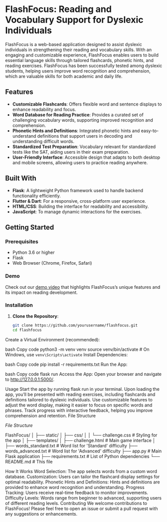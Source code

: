 # FlashFocus: Reading and Vocabulary Support for Dyslexic Individuals

FlashFocus is a web-based application designed to assist dyslexic individuals in strengthening their reading and vocabulary skills. With an engaging and customizable experience, FlashFocus enables users to build essential language skills through tailored flashcards, phonetic hints, and reading exercises. FlashFocus has been successfully tested among dyslexic students, helping users improve word recognition and comprehension, which are valuable skills for both academic and daily life.

## Features
- **Customizable Flashcards**: Offers flexible word and sentence displays to enhance readability and focus.
- **Word Database for Reading Practice**: Provides a curated set of challenging vocabulary words, supporting improved recognition and comprehension.
- **Phonetic Hints and Definitions**: Integrated phonetic hints and easy-to-understand definitions that support users in decoding and understanding difficult words.
- **Standardized Test Preparation**: Vocabulary relevant for standardized tests like the SAT, aiding users in their exam preparation.
- **User-Friendly Interface**: Accessible design that adapts to both desktop and mobile screens, allowing users to practice reading anywhere.

## Built With
- **Flask**: A lightweight Python framework used to handle backend functionality efficiently.
- **Flutter & Dart**: For a responsive, cross-platform user experience.
- **HTML/CSS**: Building the interface for readability and accessibility.
- **JavaScript**: To manage dynamic interactions for the exercises.

## Getting Started

### Prerequisites
- Python 3.6 or higher
- Flask
- Web Browser (Chrome, Firefox, Safari)

### Demo
Check out our [demo video](https://linktodemo) that highlights FlashFocus’s unique features and its impact on reading development.

### Installation

1. **Clone the Repository**:
   ```bash
   git clone https://github.com/yourusername/flashfocus.git
   cd flashfocus
Create a Virtual Environment (recommended):

bash
Copy code
python3 -m venv venv
source venv/bin/activate  # On Windows, use `venv\Scripts\activate`
Install Dependencies:

bash
Copy code
pip install -r requirements.txt
Run the App:

bash
Copy code
flask run
Access the App: Open your browser and navigate to http://127.0.0.1:5000/.

Usage
Start the app by running flask run in your terminal.
Upon loading the app, you’ll be presented with reading exercises, including flashcards and definitions tailored to dyslexic individuals.
Use customizable features to adjust the word display, making it easier to focus on specific words and phrases.
Track progress with interactive feedback, helping you improve comprehension and retention.
File Structure

*File Structure*

FlashFocus/
│
├── static/
│   ├── css/
│   │   └── challenge.css            # Styling for the app
│
├── templates/
│   ├── challenge.html            # Main game interface
│
├── words_standard.txt            # Word list for 'Standard' difficulty
├── words_advanced.txt            # Word list for 'Advanced' difficulty
├── app.py                        # Main Flask application
├── requirements.txt              # List of Python dependencies
└── README.md                     # This file

How It Works
Word Selection: The app selects words from a custom word database.
Customization: Users can tailor the flashcard display settings for optimal readability.
Phonetic Hints and Definitions: Hints and definitions are provided to enhance word recognition and understanding.
Progress Tracking: Users receive real-time feedback to monitor improvements.
Difficulty Levels: Words range from beginner to advanced, supporting users of different reading levels.
Contributing
We welcome contributions to FlashFocus! Please feel free to open an issue or submit a pull request with any suggestions or enhancements.

